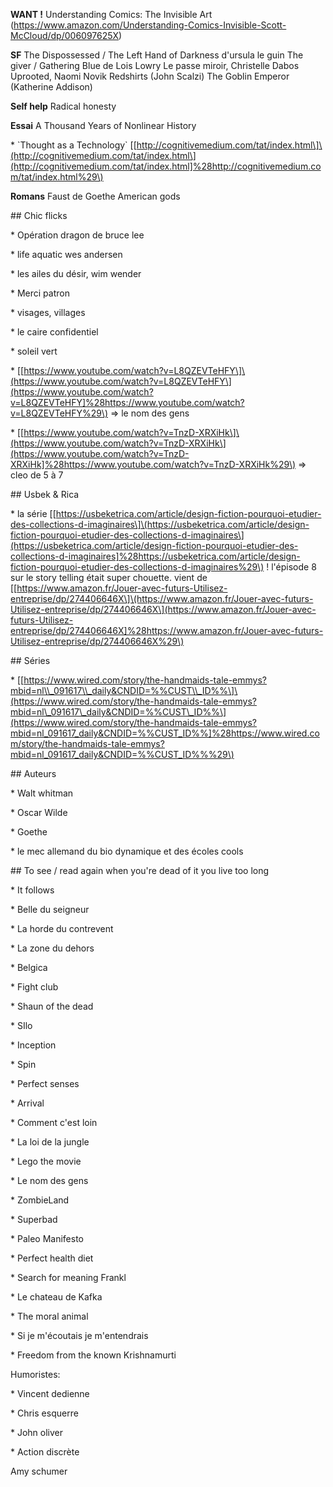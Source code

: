 **WANT !**
Understanding Comics: The Invisible Art (https://www.amazon.com/Understanding-Comics-Invisible-Scott-McCloud/dp/006097625X)

**SF**
The Dispossessed / The Left Hand of Darkness d'ursula le guin
The giver / Gathering Blue de Lois Lowry
Le passe miroir, Christelle Dabos
Uprooted, Naomi Novik
Redshirts (John Scalzi)
The Goblin Emperor (Katherine Addison)

**Self help**
Radical honesty

**Essai**
A Thousand Years of Nonlinear History

\* \`Thought as a Technology\` \[[http://cognitivemedium.com/tat/index.html\]\(http://cognitivemedium.com/tat/index.html\](http://cognitivemedium.com/tat/index.html]%28http://cognitivemedium.com/tat/index.html%29\)

**Romans**
Faust de Goethe
American gods

\#\# Chic flicks

\* Opération dragon de bruce lee

\* life aquatic wes andersen

\* les ailes du désir, wim wender

\* Merci patron

\* visages, villages

\* le caire confidentiel

\* soleil vert

\* \[[https://www.youtube.com/watch?v=L8QZEVTeHFY\]\(https://www.youtube.com/watch?v=L8QZEVTeHFY\](https://www.youtube.com/watch?v=L8QZEVTeHFY]%28https://www.youtube.com/watch?v=L8QZEVTeHFY%29\) =&gt; le nom des gens

\* \[[https://www.youtube.com/watch?v=TnzD-XRXiHk\]\(https://www.youtube.com/watch?v=TnzD-XRXiHk\](https://www.youtube.com/watch?v=TnzD-XRXiHk]%28https://www.youtube.com/watch?v=TnzD-XRXiHk%29\) =&gt; cleo de 5 à 7

\#\# Usbek & Rica

\* la série \[[https://usbeketrica.com/article/design-fiction-pourquoi-etudier-des-collections-d-imaginaires\]\(https://usbeketrica.com/article/design-fiction-pourquoi-etudier-des-collections-d-imaginaires\](https://usbeketrica.com/article/design-fiction-pourquoi-etudier-des-collections-d-imaginaires]%28https://usbeketrica.com/article/design-fiction-pourquoi-etudier-des-collections-d-imaginaires%29\) ! l'épisode 8 sur le story telling était super chouette. vient de \[[https://www.amazon.fr/Jouer-avec-futurs-Utilisez-entreprise/dp/274406646X\]\(https://www.amazon.fr/Jouer-avec-futurs-Utilisez-entreprise/dp/274406646X\](https://www.amazon.fr/Jouer-avec-futurs-Utilisez-entreprise/dp/274406646X]%28https://www.amazon.fr/Jouer-avec-futurs-Utilisez-entreprise/dp/274406646X%29\)

\#\# Séries

\* \[[https://www.wired.com/story/the-handmaids-tale-emmys?mbid=nl\\_091617\\_daily&CNDID=%%CUST\\_ID%%\]\(https://www.wired.com/story/the-handmaids-tale-emmys?mbid=nl\_091617\_daily&CNDID=%%CUST\_ID%%\](https://www.wired.com/story/the-handmaids-tale-emmys?mbid=nl_091617_daily&CNDID=%%CUST_ID%%]%28https://www.wired.com/story/the-handmaids-tale-emmys?mbid=nl_091617_daily&CNDID=%%CUST_ID%%%29\)

\#\# Auteurs

\* Walt whitman

\* Oscar Wilde

\* Goethe

\* le mec allemand du bio dynamique et des écoles cools

\#\# To see / read again when you're dead of it you live too long

\* It follows

\* Belle du seigneur

\* La horde du contrevent

\* La zone du dehors

\* Belgica

\* Fight club

\* Shaun of the dead

\* SIlo

\* Inception

\* Spin

\* Perfect senses

\* Arrival

\* Comment c'est loin

\* La loi de la jungle

\* Lego the movie

\* Le nom des gens

\* ZombieLand

\* Superbad

\* Paleo Manifesto


\* Perfect health diet

\* Search for meaning Frankl

\* Le chateau de Kafka

\* The moral animal

\* Si je m'écoutais je m'entendrais

\* Freedom from the known Krishnamurti

Humoristes:

\* Vincent dedienne

\* Chris esquerre

\* John oliver

\* Action discrète

Amy schumer
